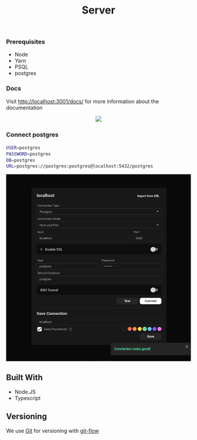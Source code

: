 <p>
   <h1 align="center">Server</h1>
<p/>

<br/>

### Prerequisites

- Node
- Yarn
- PSQL
- postgres

### Docs

Visit [http://localhost:3001/docs/](http://localhost:3001/docs/) for more information about the documentation

<p align="center">
    <img src="./docs.png" />
</p>


### Connect postgres

```sh
USER=postgres
PASSWORD=postgres
DB=postgres
URL=postgres://postgres:postgres@localhost:5432/postgres
```

<p align="center">
    <img src="./connect-postgres.png" />
</p>

## Built With

- Node.JS
- Typescript

## Versioning

We use [Git](https://git-scm.com/doc) for versioning with [git-flow](https://medium.com/trainingcenter/utilizando-o-fluxo-git-flow-e63d5e0d5e04)
